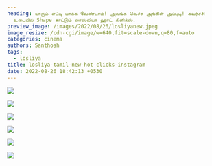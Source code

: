 ```yaml
---
heading: யாரும் எட்டி பாக்க வேண்டாம்! அவங்க வெச்ச அங்கிள் அப்புடி! கவர்ச்சி
  உடையில் Shape காட்டும் லாஸ்லியா ஹாட் கிளிக்ஸ்.
preview_image: /images/2022/08/26/losliyanew.jpeg
image_resize: /cdn-cgi/image/w=640,fit=scale-down,q=80,f=auto
categories: cinema
authors: Santhosh
tags:
  - losliya
title: losliya-tamil-new-hot-clicks-instagram
date: 2022-08-26 18:42:13 +0530
---
```

![](/images/2022/08/26/losliya-tamil-new-hot-clicks-instagram.jpeg)

![](/images/2022/08/26/losliya-tamil-new-hot-clicks-instagram2.jpeg)

![](/images/2022/08/26/losliya-tamil-new-hot-clicks-instagram4.jpeg)

![](/images/2022/08/26/losliya-tamil-new-hot-clicks-instagram6.jpeg)

![](/images/2022/08/26/losliya-tamil-new-hot-clicks-instagram8.jpeg)

![](/images/2022/08/26/losliya-tamil-new-hot-clicks-instagram10.jpeg)